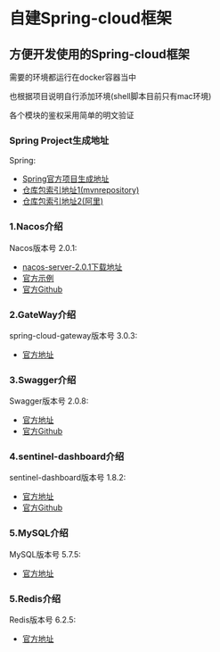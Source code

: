 # 自建Spring-cloud框架

## 方便开发使用的Spring-cloud框架

需要的环境都运行在docker容器当中

也根据项目说明自行添加环境(shell脚本目前只有mac环境)

各个模块的鉴权采用简单的明文验证

### Spring Project生成地址

Spring:

* [Spring官方项目生成地址](https://start.spring.io/)
* [仓库包索引地址1(mvnrepository)](https://mvnrepository.com/)
* [仓库包索引地址2(阿里)](https://maven.aliyun.com/mvn/guide)

### 1.Nacos介绍

Nacos版本号 2.0.1:

* [nacos-server-2.0.1下载地址](https://github.com/alibaba/nacos/releases/tag/2.0.1)
* [官方示例](http://console.nacos.io/nacos/index.html#/login)
* [官方Github](https://github.com/alibaba/nacos)

### 2.GateWay介绍

spring-cloud-gateway版本号 3.0.3:

* [官方地址](https://spring.io/projects/spring-cloud-gateway)

### 3.Swagger介绍

Swagger版本号 2.0.8:

* [官方地址](https://xiaoym.gitee.io/knife4j/)
* [官方Github](https://github.com/xiaoymin/swagger-bootstrap-ui)

### 4.sentinel-dashboard介绍

sentinel-dashboard版本号 1.8.2:

* [官方地址](https://www.gitmemory.com/alibaba/Sentinel)
* [官方Github](https://github.com/alibaba/Sentinel)

### 5.MySQL介绍

MySQL版本号 5.7.5:

* [官方地址](https://www.mysql.com)

### 5.Redis介绍

Redis版本号 6.2.5:

* [官方地址](https://redis.io)